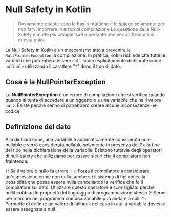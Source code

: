 # Null Safety in Kotlin

> Ovviamente queste sono le basi sintattiche e le spiego solamente per non farvi incorrere in errori di compilazione
> La questione della Null-Safety è molto più complessae e pertanto non verrà affrontata in questa guida

La Null Safety in Kotlin è un meccanismo atto a prevenire le `NullPointerException` la compilazione. In pratica, Kotlin richiede che tutte le variabili che potrebbero essere `null` siano esplicitamente dichiarate come `nullable` utilizzando il carattere "`?`" dopo il tipo di dato.

## Cosa è la NullPointerException
La **NullPointerException** è un errore di compilazione che si verifica quando quando si tenta di accedere a un oggetto o a una variabile che ha il valore `null`. Esiste perché sennò si potrebbero creare alcune inconsistenze nel codice. 

## Definizione del dato
Alla dichiarazione, una variabile è automaticamente considerata non-nullable e verrà considerata nullable solamente in presenza del ? alla fine del tipo nella dichiarazione della variabile. Esistono tuttavia degli operatori di null-safety che utilizziamo per essere sicuri che il compilatore non fraintenda:


`!`: Se il valore è nullo fa errore.
`!!`: Forza il compilatore a considerare un'espressione come non nulla, anche se il sistema di tipi indica la possibilità che possa essere nulla cancellando la verifica che fa il compilatore sul dato. Utilizzare questo operatore è sconsigliato perché nullificubbioa le proprietà del linguaggio di programmazione stesso
`?`: Serve per marcare nel programma che una variabile può andare a null. 
`?:`: Permette di definire un valore di fallback nel caso in cui la variabile dovesse essere assegnata a null


